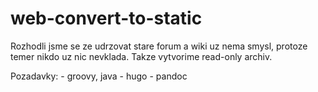 # web-convert-to-static
Rozhodli jsme se ze udrzovat stare forum a wiki uz nema smysl, protoze temer nikdo uz nic 
nevklada. Takze vytvorime read-only archiv.

Pozadavky:
    - groovy, java
    - hugo
    - pandoc
